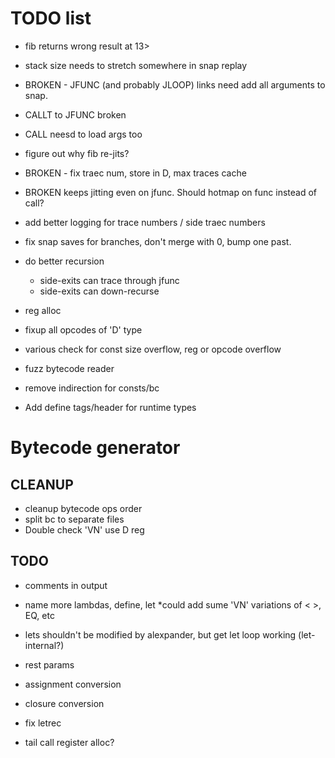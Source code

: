 # TODO list

* fib returns wrong result at 13>
* stack size needs to stretch somewhere in snap replay 

* BROKEN - JFUNC (and probably JLOOP) links need add all arguments to snap.
* CALLT to JFUNC broken
* CALL neesd to load args too

* figure out why fib re-jits?

* BROKEN - fix traec num, store in D, max traces cache
* BROKEN keeps jitting even on jfunc.  Should hotmap on func instead of call?
* add better logging for trace numbers / side traec numbers
* fix snap saves for branches, don't merge with 0, bump one past.

* do better recursion
  * side-exits can trace through jfunc
  * side-exits can down-recurse

* reg alloc
* fixup all opcodes of 'D' type
* various check for const size overflow, reg or opcode overflow
* fuzz bytecode reader
* remove indirection for consts/bc
* Add define tags/header for runtime types

# Bytecode generator

## CLEANUP
* cleanup bytecode ops order
* split bc to separate files
* Double check 'VN' use D reg

## TODO
* comments in output
* name more lambdas, define, let
*could add sume 'VN' variations of < >, EQ, etc


* lets shouldn't be modified by alexpander, but get let loop working (let-internal?)
* rest params
* assignment conversion
* closure conversion
* fix letrec
* tail call register alloc?

